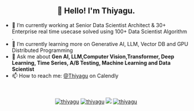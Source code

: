 <h2 align="center">👋 Hello! I'm Thiyagu.</h2>

- 🔭 I’m currently working at Senior Data Scientist Architect & 30+ Enterprise real time  usecase solved using 100+ Data Scientist Algorithm .
- 🌱 I’m currently learning more on Generative AI, LLM, Vector DB and GPU Distributed Programming
- 💬 Ask me about **Gen AI, LLM,Computer Vision,Transformer, Deep Learning, Time Series, A/B Testing, Machine Learning and Data Scientist**
- 📫 How to reach me: [@Thiyagu](https://calendly.com/plthiyagu) on Calendly

<p></br></p>
<p align="center">
  <a href="https://www.linkedin.com/in/thiyagarajan-palaniyappan/" target="blank"><img src="https://img.shields.io/badge/LinkedIn-0077B5?style=for-the-badge&logo=linkedin&logoColor=white" alt="thiyagu"/></a> 
  <a href="https://medium.com/@plthiyagu" target="blank"><img src="https://img.shields.io/badge/Medium-12100E?style=for-the-badge&logo=medium&logoColor=white" alt="thiyagu" /></a> 
  <a href="https://twitter.com/plthiyagu" target="blank"><img src="https://img.shields.io/badge/Twitter-1DA1F2?style=for-the-badge&logo=twitter&logoColor=white" /></a> 
  <a href="https://www.kaggle.com/plthiyagu" target="blank"><img src="https://img.shields.io/badge/KAGGLE-20BEFF?&style=for-the-badge&logo=kaggle&logoColor=white" alt="thiyagu"  /></a> 
</p>  



